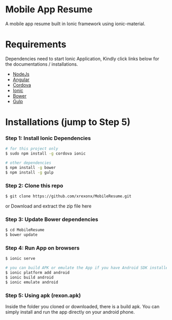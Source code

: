 # Mobile App Resume

A mobile app resume built in Ionic framework using ionic-material.

# Requirements

Dependencies need to start Ionic Application, Kindly click links below for the documentations / installations.

  * [NodeJs]
  * [Angular]
  * [Cordova]
  * [Ionic]
  * [Bower]
  * [Gulp]

# Installations (jump to Step 5)
### Step 1: Install Ionic Dependencies
```sh
# for this project only
$ sudo npm install -g cordova ionic

# other dependencies
$ npm install -g bower
$ npm install -g gulp
```

### Step 2: Clone this repo
```sh
$ git clone https://github.com/xrexonx/MobileResume.git
```

or 
Download and extract the zip file here

### Step 3: Update Bower dependencies
```sh
$ cd MobileResume
$ bower update
```

### Step 4: Run App on browsers
```sh
$ ionic serve

# you can build APK or emulate the App if you have Android SDK installed on your machines
$ ionic platform add android
$ ionic build android
$ ionic emulate android
```

### Step 5: Using apk (rexon.apk) 
Inside the folder you cloned or downloaded, there is a build apk.
You can simply install and run the app directly on your android phone.




   [NodeJs]: <http://nodejs.org>
   [Bower]: <http://bower.io>
   [Gulp]: <http://gulpjs.com>
   [Ionic]: <http://ionicframework.com/>
   [Cordova]: <https://cordova.apache.org/>
   [Angular]: <https://angularjs.org/>
